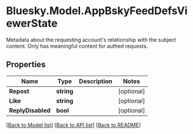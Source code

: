 # Bluesky.Model.AppBskyFeedDefsViewerState
Metadata about the requesting account's relationship with the subject content. Only has meaningful content for authed requests.

## Properties

Name | Type | Description | Notes
------------ | ------------- | ------------- | -------------
**Repost** | **string** |  | [optional] 
**Like** | **string** |  | [optional] 
**ReplyDisabled** | **bool** |  | [optional] 

[[Back to Model list]](../README.md#documentation-for-models) [[Back to API list]](../README.md#documentation-for-api-endpoints) [[Back to README]](../README.md)

